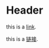 <!-- TITLE: Home -->
<!-- SUBTITLE: A quick summary of Home -->

# Header

this is a [link](link).

this is a [链接](链接).